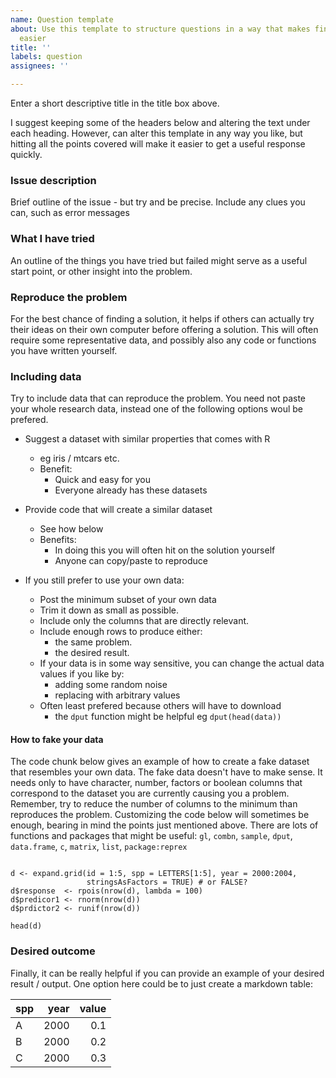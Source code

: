 ```yaml
---
name: Question template
about: Use this template to structure questions in a way that makes finding solutions
  easier
title: ''
labels: question
assignees: ''

---
```


Enter a short descriptive title in the title box above.

I suggest keeping some of the headers below and altering the text under each heading.
However, can alter this template in any way you like, but hitting all the points covered will make it easier to get a useful response quickly.

### Issue description

Brief outline of the issue - but try and be precise.
Include any clues you can, such as error messages

### What I have tried

An outline of the things you have tried but failed might serve as a useful start point, or other insight into the problem.

### Reproduce the problem

For the best chance of finding a solution, it helps if others can actually try their ideas on their own computer before offering a solution.
This will often require some representative data, and possibly also any code or functions you have written yourself.

### Including data

Try to include data that can reproduce the problem.
You need not paste your whole research data, instead one of the following options woul be prefered.

+ Suggest a dataset with similar properties that comes with R
  + eg iris / mtcars etc.
  + Benefit:
    + Quick and easy for you
    + Everyone already has these datasets
    
+ Provide code that will create a similar dataset
  + See how below
  + Benefits:
    + In doing this you will often hit on the solution yourself
    + Anyone can copy/paste to reproduce
    
+ If you still prefer to use your own data:
  + Post the minimum subset of your own data
  + Trim it down as small as possible.
  + Include only the columns that are directly relevant.
  + Include enough rows to produce either:
    + the same problem.
    + the desired result.
  + If your data is in some way sensitive, you can change the actual data values if you like by:
    + adding some random noise
    + replacing with arbitrary values
  + Often least prefered because others will have to download
    + the `dput` function might be helpful eg `dput(head(data))`


#### How to fake your data

The code chunk below gives an example of how to create a fake dataset that resembles your own data. 
The fake data doesn't have to make sense.
It needs only to have character, number, factors or boolean columns that correspond to the dataset you are currently causing you a problem.
Remember, try to reduce the number of columns to the minimum than reproduces the problem.
Customizing the code below will sometimes be enough, bearing in mind the points just mentioned above.
There are lots of functions and packages that might be useful: `gl`, `combn`, `sample`, `dput`, `data.frame`, `c`, `matrix`, `list`, `package:reprex`

```{r example-fake-data}

d <- expand.grid(id = 1:5, spp = LETTERS[1:5], year = 2000:2004,
                 stringsAsFactors = TRUE) # or FALSE?
d$response  <- rpois(nrow(d), lambda = 100)
d$predicor1 <- rnorm(nrow(d))
d$prdictor2 <- runif(nrow(d))

head(d)

```

### Desired outcome

Finally, it can be really helpful if you can provide an example of your desired result / output.
One option here could be to just create a markdown table:

spp   | year  | value
------|------:|------:
A     | 2000  | 0.1
B     | 2000  | 0.2
C     | 2000  | 0.3
